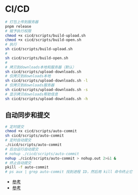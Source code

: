 <!--
 * @Author: jackning 270580156@qq.com
 * @Date: 2024-06-18 10:46:11
 * @LastEditors: jack ning github@bytedesk.com
 * @LastEditTime: 2025-09-24 17:12:50
 * @Description: bytedesk.com https://github.com/Bytedesk/bytedesk
 *   Please be aware of the BSL license restrictions before installing Bytedesk IM – 
 *  selling, reselling, or hosting Bytedesk IM as a service is a breach of the terms and automatically terminates your rights under the license. 
 *  仅支持企业内部员工自用，严禁私自用于销售、二次销售或者部署SaaS方式销售 
 *  Business Source License 1.1: https://github.com/Bytedesk/bytedesk/blob/main/LICENSE 
 *  contact: 270580156@qq.com 
 *  技术/商务联系：270580156@qq.com
 * Copyright (c) 2024 by bytedesk.com, All Rights Reserved. 
-->
# CI/CD

```bash
# 打包上传到服务器
pnpm release
# 赋予执行权限
chmod +x cicd/scripts/build-upload.sh
chmod +x cicd/scripts/build-open.sh
# 执行
sh cicd/scripts/build-upload.sh
# 
sh cicd/scripts/build-open.sh
# 
# 拷贝到downloads本地和服务器（默认）
sh cicd/scripts/upload-downloads.sh
# 仅拷贝到downloads本地
sh cicd/scripts/upload-downloads.sh -l
# 仅拷贝到downloads服务器
sh cicd/scripts/upload-downloads.sh -s
# 显示拷贝downloads帮助信息
sh cicd/scripts/upload-downloads.sh -h
```

## 自动同步和提交

```bash
# 定时提交
chmod +x cicd/scripts/auto-commit
sh cicd/scripts/auto-commit
# 定时自动提交
./cicd/scripts/auto-commit
# 后台运行自动提交
# nohup ./cicd/scripts/auto-commit
nohup ./cicd/scripts/auto-commit > nohup.out 2>&1 &
# 终止自动提交
pkill -f auto-commit
# ps aux | grep auto-commit 找到进程 ID，然后用 kill 命令终止它
```

- [参考](https://juejin.cn/post/7057776355450028045)
- [参考](https://blog.csdn.net/weixin_43233914/article/details/134186796)
